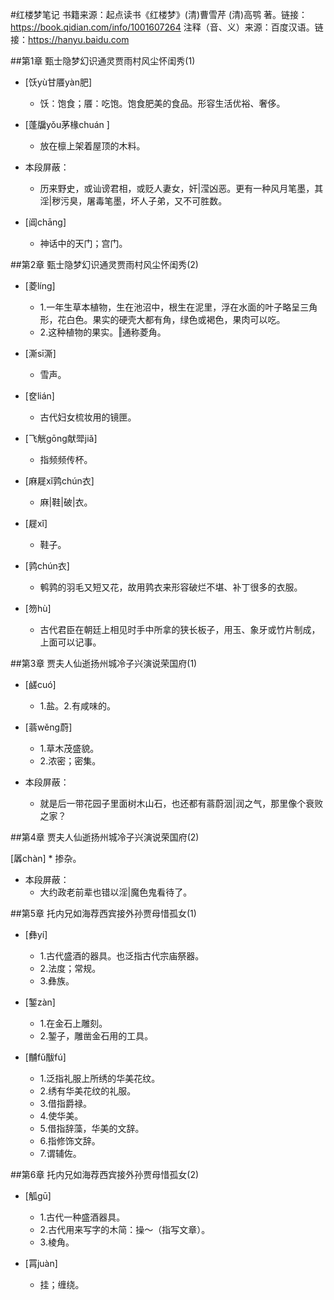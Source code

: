 #红楼梦笔记
	书籍来源：起点读书《红楼梦》(清)曹雪芹 (清)高鹗 著。链接：https://book.qidian.com/info/1001607264
	注释（音、义）来源：百度汉语。链接：https://hanyu.baidu.com

##第1章 甄士隐梦幻识通灵贾雨村风尘怀闺秀(1)

* [饫yù甘餍yàn肥]
    * 饫：饱食；餍：吃饱。饱食肥美的食品。形容生活优裕、奢侈。

* [蓬牖yǒu茅椽chuán ]
    * 放在檩上架着屋顶的木料。

* 本段屏蔽：
    * 历来野史，或讪谤君相，或贬人妻女，奸|滢凶恶。更有一种风月笔墨，其淫|秽污臭，屠毒笔墨，坏人子弟，又不可胜数。

* [阊chāng]
    * 神话中的天门；宫门。

##第2章 甄士隐梦幻识通灵贾雨村风尘怀闺秀(2)

* [菱líng]
    * 1.一年生草本植物，生在池沼中，根生在泥里，浮在水面的叶子略呈三角形，花白色。果实的硬壳大都有角，绿色或褐色，果肉可以吃。
    * 2.这种植物的果实。‖通称菱角。

* [澌sī澌]
    * 雪声。

* [奁lián]
    * 古代妇女梳妆用的镜匣。

* [飞觥gōng献斝jiǎ]
    * 指频频传杯。

* [麻屣xǐ鹑chún衣]
    * 麻|鞋|破|衣。

* [屣xǐ]
    * 鞋子。

* [鹑chún衣]
    * 鹌鹑的羽毛又短又花，故用鹑衣来形容破烂不堪、补丁很多的衣服。

* [笏hù]
    * 古代君臣在朝廷上相见时手中所拿的狭长板子，用玉、象牙或竹片制成，上面可以记事。

##第3章 贾夫人仙逝扬州城冷子兴演说荣国府(1)

* [鹾cuó]
    * 1.盐。2.有咸味的。

* [蓊wěng蔚]
    * 1.草木茂盛貌。
    * 2.浓密；密集。

* 本段屏蔽：
    * 就是后一带花园子里面树木山石，也还都有蓊蔚洇|润之气，那里像个衰败之家？

##第4章 贾夫人仙逝扬州城冷子兴演说荣国府(2)

[羼chàn]
    * 掺杂。

* 本段屏蔽：
    * 大约政老前辈也错以淫|魔色鬼看待了。

##第5章 托内兄如海荐西宾接外孙贾母惜孤女(1)

* [彝yí]
    * 1.古代盛酒的器具。也泛指古代宗庙祭器。
    * 2.法度；常规。
    * 3.彝族。

* [錾zàn]
    * 1.在金石上雕刻。
    * 2.錾子，雕凿金石用的工具。

* [黼fǔ黻fú]
    * 1.泛指礼服上所绣的华美花纹。
    * 2.绣有华美花纹的礼服。
    * 3.借指爵禄。
    * 4.使华美。
    * 5.借指辞藻，华美的文辞。
    * 6.指修饰文辞。
    * 7.谓辅佐。

##第6章 托内兄如海荐西宾接外孙贾母惜孤女(2)

* [觚gū]
    * 1.古代一种盛酒器具。
    * 2.古代用来写字的木简：操～（指写文章）。
    * 3.棱角。

* [罥juàn]
    * 挂；缠绕。

##
